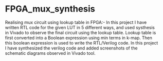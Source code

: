# FPGA_mux_synthesis
Realising mux circuit using lookup table in FPGA:-
In this project I have written RTL code for the given LUT in 5 different ways, and used systhesis in Vivado to observe the final circuit using the lookup table. Lookup table is first converted into a Boolean expression using min terms in k-map. Then this boolean expression is used to write the RTL/Verilog code. In this project I have synthesized the verilog code and added screenshots of the schematic diagrams observed in Vivado tool.
